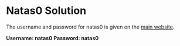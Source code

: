 # Natas0 Solution

The username and password for natas0 is given on the [main website](http://overthewire.org/wargames/natas/).

**Username: natas0**
**Password: natas0**
